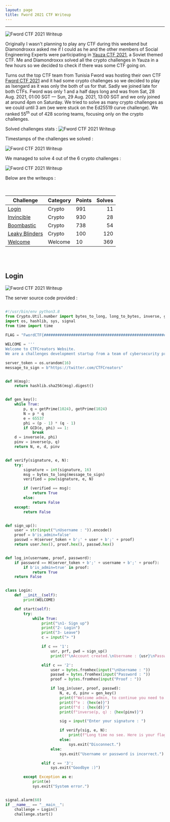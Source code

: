 ```yaml
---
layout: page
title: Fword 2021 CTF Writeup
---
```

<hr/>

![Fword CTF 2021 Writeup](/assets/img/ctfImages/2021/fword2021/logo.png)

Originally I wasn't planning to play any CTF during this weekend but Diamondroxxx asked me if I could as he and the other members of Social Engineering Experts were participating in <a href="https://ctftime.org/event/1417" target="_blank">Yauza CTF 2021</a>, a Soviet themed CTF. Me and Diamondroxxx solved all the crypto challenges in Yauza in a few hours so we decided to check if there was some CTF going on. 

Turns out the top CTF team from Tunisia Fword was hosting their own CTF <a href="https://ctftime.org/event/1405" target="_blank">Fword CTF 2021</a> and it had some crypto challenges so we decided to play as Isengard as it was only the both of us for that. Sadly we joined late for both CTFs. Fword was only 1 and a half days long and was from Sat, 28 Aug. 2021, 01:00 SGT — Sun, 29 Aug. 2021, 13:00 SGT and we only joined at around 4pm on Saturday. We tried to solve as many crypto challenges as we could until 3 am (we were stuck on the Ed25519 curve challenge). We ranked 55<sup>th</sup> out of 428 scoring teams, focusing only on the crypto challenges.

Solved challenges stats :
![Fword CTF 2021 Writeup](/assets/img/ctfImages/2021/fword2021/img2.png)

Timestamps of the challenges we solved :

![Fword CTF 2021 Writeup](/assets/img/ctfImages/2021/fword2021/img3.png)


We managed to solve 4 out of the 6 crypto challenges :

![Fword CTF 2021 Writeup](/assets/img/ctfImages/2021/fword2021/img1.png)

Below are the writeups :

<br/>

| Challenge | Category | Points | Solves | 
| ------------- |  ------- | --- | ---: |
|[Login](#login) | Crypto | 991 | 11 | 
|[Invincible](#invincible) | Crypto | 930 | 28 | 
|[Boombastic](#boombastic) | Crypto | 738 | 54 | 
|[Leaky Blinders](#leaky-blinders) | Crypto | 100 | 120 | 
|[Welcome](#welcome) | Welcome | 10 | 369 | 

<br/>

<br/>

## Login

![Fword CTF 2021 Writeup](/assets/img/ctfImages/2021/fword2021/img4.png)

The server source code provided :

```python

#!/usr/bin/env python3.8
from Crypto.Util.number import bytes_to_long, long_to_bytes, inverse, getPrime, GCD
import os, hashlib, sys, signal
from time import time
                 
FLAG = "FwordCTF{####################################################################}"

WELCOME = '''
Welcome to CTFCreators Website.
We are a challenges development startup from a team of cybersecurity professionals with diverse backgrounds and skills.'''

server_token = os.urandom(16)
message_to_sign = b"https://twitter.com/CTFCreators"


def H(msg):
    return hashlib.sha256(msg).digest()


def gen_key():
    while True:
        p, q = getPrime(1024), getPrime(1024)
        N = p * q
        e = 65537
        phi = (p - 1) * (q - 1)
        if GCD(e, phi) == 1:
            break
    d = inverse(e, phi)
    pinv = inverse(p, q)
    return N, e, d, pinv


def verify(signature, e, N):
    try:
        signature = int(signature, 16)
        msg = bytes_to_long(message_to_sign)
        verified = pow(signature, e, N)

        if (verified == msg):
            return True
        else:
            return False
    except:
        return False


def sign_up():
    user = str(input("\nUsername : ")).encode()
    proof = b'is_admin=false'
    passwd = H(server_token + b';' + user + b';' + proof)
    return user.hex(), proof.hex(), passwd.hex()


def log_in(username, proof, password):
    if password == H(server_token + b';' + username + b';' + proof):
        if b'is_admin=true' in proof:
            return True
    return False


class Login:
    def __init__(self):
        print(WELCOME)

    def start(self):
        try:
            while True:
                print("\n1- Sign up")
                print("2- Login")
                print("3- Leave")
                c = input("> ")

                if c == '1':
                    usr, prf, pwd = sign_up()
                    print(f"\nAccount created.\nUsername : {usr}\nPassword : {pwd}\nProof : {prf}")

                elif c == '2':
                    user = bytes.fromhex(input("\nUsername : "))
                    passwd = bytes.fromhex(input("Password : "))
                    proof = bytes.fromhex(input("Proof : "))

                    if log_in(user, proof, passwd):
                        N, e, d, pinv = gen_key()
                        print(f"Welcome admin, to continue you need to sign this message : '{message_to_sign}'")
                        print(f"e : {hex(e)}")
                        print(f"d : {hex(d)}")
                        print(f"inverse(p, q) : {hex(pinv)}")

                        sig = input("Enter your signature : ")

                        if verify(sig, e, N):
                            print(f"Long time no see. Here is your flag : {FLAG}")
                        else:
                            sys.exit("Disconnect.")
                    else:
                        sys.exit("Username or password is incorrect.")

                elif c == '3':
                    sys.exit("Goodbye :)")

        except Exception as e:
            print(e)
            sys.exit("System error.")


signal.alarm(60)
if __name__ == "__main__":
    challenge = Login()
    challenge.start()
    
```


